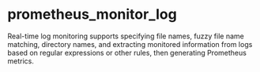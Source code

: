 # prometheus_monitor_log
Real-time log monitoring supports specifying file names, fuzzy file name matching, directory names, and extracting monitored information from logs based on regular expressions or other rules, then generating Prometheus metrics.

